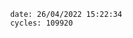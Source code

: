 

                date: 26/04/2022 15:22:34
                cycles: 109920

                         